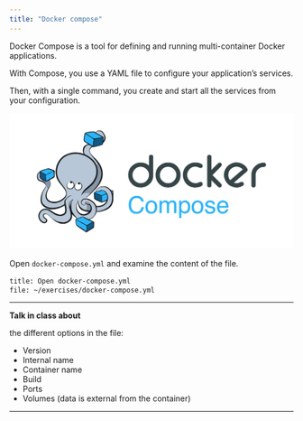 ```yaml
---
title: "Docker compose"
---
```


Docker Compose is a tool for defining and running multi-container Docker applications. 

With Compose, you use a YAML file to configure your application’s services. 

Then, with a single command, you create and start all the services from your configuration.

![docker compose](docker-compose.jpeg)

Open `docker-compose.yml` and examine the content of the file.
```editor:open-file
title: Open docker-compose.yml
file: ~/exercises/docker-compose.yml
```

---
**Talk in class about**

the different options in the file:

- Version
- Internal name
- Container name
- Build
- Ports
- Volumes (data is external from the container)
---